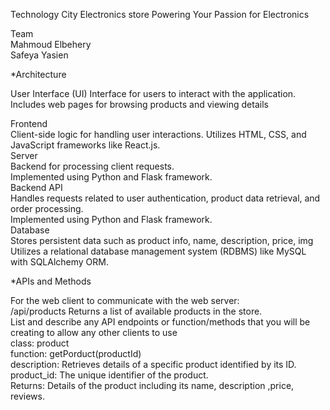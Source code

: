 Technology City
Electronics store
Powering Your Passion for Electronics


Team <br> 
Mahmoud Elbehery <br> 
Safeya Yasien <br> 




*Architecture


User Interface (UI)
Interface for users to interact with the application. <br> 
Includes web pages for browsing products and viewing details <br> 

Frontend <br> 
Client-side logic  for handling user interactions.
Utilizes HTML, CSS, and JavaScript frameworks like React.js. <br> 
Server <br> 
Backend for processing client requests.<br> 
Implemented using Python and Flask framework.<br> 
Backend API<br> 
Handles requests related to user authentication, product data retrieval, and order processing.<br> 
Implemented using Python and Flask framework.<br> 
Database<br> 
Stores persistent data such as product info, name, description, price, img
Utilizes a relational database management system (RDBMS) like MySQL with SQLAlchemy ORM.<br> 



*APIs and Methods<br> 

For the web client to communicate with the web server:<br> 
/api/products
Returns a list of available products in the store.<br> 
List and describe any API endpoints or function/methods that you will be creating to allow any other clients to use<br> 
class: product<br> 
function: getPorduct(productId)<br> 
description: Retrieves details of a specific product identified by its ID.<br> 
product_id: The unique identifier of the product.<br> 
Returns: Details of the product including its name, description ,price, reviews.<br> 
